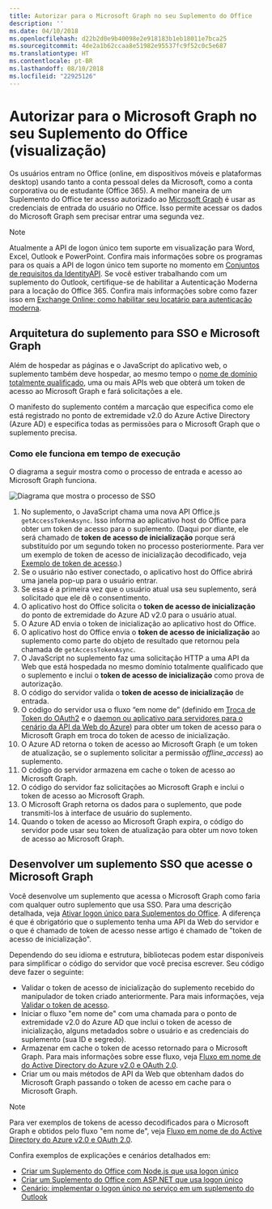 ```yaml
---
title: Autorizar para o Microsoft Graph no seu Suplemento do Office
description: ''
ms.date: 04/10/2018
ms.openlocfilehash: d22b2d0e9b40098e2e918183b1eb18011e7bca25
ms.sourcegitcommit: 4de2a1b62ccaa8e51982e95537fc9f52c0c5e687
ms.translationtype: HT
ms.contentlocale: pt-BR
ms.lasthandoff: 08/10/2018
ms.locfileid: "22925126"
---
```

# <a name="authorize-to-microsoft-graph-in-your-office-add-in-preview"></a>Autorizar para o Microsoft Graph no seu Suplemento do Office (visualização)

Os usuários entram no Office (online, em dispositivos móveis e plataformas desktop) usando tanto a conta pessoal deles da Microsoft, como a conta corporativa ou de estudante (Office 365). A melhor maneira de um Suplemento do Office ter acesso autorizado ao [Microsoft Graph](https://developer.microsoft.com/graph/docs) é usar as credenciais de entrada do usuário no Office. Isso permite acessar os dados do Microsoft Graph sem precisar entrar uma segunda vez. 

> [!NOTE]
> Atualmente a API de logon único tem suporte em visualização para Word, Excel, Outlook e PowerPoint. Confira mais informações sobre os programas para os quais a API de logon único tem suporte no momento em [Conjuntos de requisitos da IdentityAPI](https://dev.office.com/reference/add-ins/requirement-sets/identity-api-requirement-sets).
> Se você estiver trabalhando com um suplemento do Outlook, certifique-se de habilitar a Autenticação Moderna para a locação do Office 365. Confira mais informações sobre como fazer isso em [Exchange Online: como habilitar seu locatário para autenticação moderna](https://social.technet.microsoft.com/wiki/contents/articles/32711.exchange-online-how-to-enable-your-tenant-for-modern-authentication.aspx).

## <a name="add-in-architecture-for-sso-and-microsoft-graph"></a>Arquitetura do suplemento para SSO e Microsoft Graph

Além de hospedar as páginas e o JavaScript do aplicativo web, o suplemento também deve hospedar, ao mesmo tempo o [nome de domínio totalmente qualificado](https://msdn.microsoft.com/library/windows/desktop/ms682135.aspx#_dns_fully_qualified_domain_name_fqdn__gly), uma ou mais APIs web que obterá um token de acesso ao Microsoft Graph e fará solicitações a ele.

O manifesto do suplemento contém a marcação que especifica como ele está registrado no ponto de extremidade v2.0 do Azure Active Directory (Azure AD) e especifica todas as permissões para o Microsoft Graph que o suplemento precisa.

### <a name="how-it-works-at-runtime"></a>Como ele funciona em tempo de execução

O diagrama a seguir mostra como o processo de entrada e acesso ao Microsoft Graph funciona.

![Diagrama que mostra o processo de SSO](../images/sso-access-to-microsoft-graph.png)

1. No suplemento, o JavaScript chama uma nova API Office.js `getAccessTokenAsync`. Isso informa ao aplicativo host do Office para obter um token de acesso para o suplemento. (Daqui por diante, ele será chamado de **token de acesso de inicialização** porque será substituído por um segundo token no processo posteriormente. Para ver um exemplo de token de acesso de inicialização decodificado, veja [Exemplo de token de acesso](sso-in-office-add-ins.md#example-access-token).)
1. Se o usuário não estiver conectado, o aplicativo host do Office abrirá uma janela pop-up para o usuário entrar.
1. Se essa é a primeira vez que o usuário atual usa seu suplemento, será solicitado que ele dê o consentimento.
1. O aplicativo host do Office solicita o **token de acesso de inicialização** do ponto de extremidade do Azure AD v2.0 para o usuário atual.
1. O Azure AD envia o token de inicialização ao aplicativo host do Office.
1. O aplicativo host do Office envia o **token de acesso de inicialização** ao suplemento como parte do objeto de resultado que retornou pela chamada de `getAccessTokenAsync`.
1. O JavaScript no suplemento faz uma solicitação HTTP a uma API da Web que está hospedada no mesmo domínio totalmente qualificado que o suplemento e inclui o **token de acesso de inicialização** como prova de autorização.  
1. O código do servidor valida o **token de acesso de inicialização** de entrada.
1. O código do servidor usa o fluxo “em nome de” (definido em [Troca de Token do OAuth2](https://tools.ietf.org/html/draft-ietf-oauth-token-exchange-02) e o [daemon ou aplicativo para servidores para o cenário da API da Web do Azure](https://docs.microsoft.com/azure/active-directory/develop/active-directory-authentication-scenarios#daemon-or-server-application-to-web-api)) para obter um token de acesso para o Microsoft Graph em troca do token de acesso de inicialização.
1. O Azure AD retorna o token de acesso ao Microsoft Graph (e um token de atualização, se o suplemento solicitar a permissão *offline_access*) ao suplemento.
1. O código do servidor armazena em cache o token de acesso ao Microsoft Graph.
1. O código do servidor faz solicitações ao Microsoft Graph e inclui o token de acesso ao Microsoft Graph.
1. O Microsoft Graph retorna os dados para o suplemento, que pode transmiti-los à interface de usuário do suplemento.
1. Quando o token de acesso ao Microsoft Graph expira, o código do servidor pode usar seu token de atualização para obter um novo token de acesso ao Microsoft Graph.

## <a name="develop-an-sso-add-in-that-accesses-microsoft-graph"></a>Desenvolver um suplemento SSO que acesse o Microsoft Graph

Você desenvolve um suplemento que acessa o Microsoft Graph como faria com qualquer outro suplemento que usa SSO. Para uma descrição detalhada, veja [Ativar logon único para Suplementos do Office](https://docs.microsoft.com/office/dev/add-ins/develop/sso-in-office-add-ins). A diferença é que é obrigatório que o suplemento tenha uma API da Web do servidor e o que é chamado de token de acesso nesse artigo é chamado de "token de acesso de inicialização". 

Dependendo do seu idioma e estrutura, bibliotecas podem estar disponíveis para simplificar o código do servidor que você precisa escrever. Seu código deve fazer o seguinte:

* Validar o token de acesso de inicialização do suplemento recebido do manipulador de token criado anteriormente. Para mais informações, veja [Validar o token de acesso](sso-in-office-add-ins.md#validate-the-access-token). 
* Iniciar o fluxo "em nome de" com uma chamada para o ponto de extremidade v2.0 do Azure AD que inclui o token de acesso de inicialização, alguns metadados sobre o usuário e as credenciais do suplemento (sua ID e segredo).
* Armazenar em cache o token de acesso retornado para o Microsoft Graph. Para mais informações sobre esse fluxo, veja [Fluxo em nome de do Active Directory do Azure v2.0 e OAuth 2.0](https://docs.microsoft.com/azure/active-directory/develop/active-directory-v2-protocols-oauth-on-behalf-of).
* Criar um ou mais métodos de API da Web que obtenham dados do Microsoft Graph passando o token de acesso em cache para o Microsoft Graph.

> [!NOTE]
> Para ver exemplos de tokens de acesso decodificados para o Microsoft Graph e obtidos pelo fluxo "em nome de", veja [Fluxo em nome de do Active Directory do Azure v2.0 e OAuth 2.0](https://docs.microsoft.com/azure/active-directory/develop/active-directory-v2-protocols-oauth-on-behalf-of).

Confira exemplos de explicações e cenários detalhados em:

* [Criar um Suplemento do Office com Node.js que usa logon único](create-sso-office-add-ins-nodejs.md)
* [Criar um Suplemento do Office com ASP.NET que usa logon único](create-sso-office-add-ins-aspnet.md)
* [Cenário: implementar o logon único no serviço em um suplemento do Outlook](https://docs.microsoft.com/outlook/add-ins/implement-sso-in-outlook-add-in)



